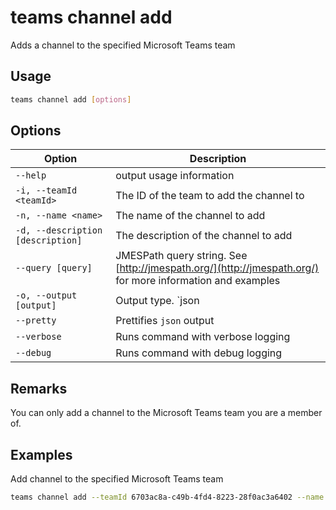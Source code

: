 # teams channel add

Adds a channel to the specified Microsoft Teams team

## Usage

```sh
teams channel add [options]
```

## Options

Option|Description
------|-----------
`--help`|output usage information
`-i, --teamId <teamId>`|The ID of the team to add the channel to
`-n, --name <name>`|The name of the channel to add
`-d, --description [description]`|The description of the channel to add
`--query [query]`|JMESPath query string. See [http://jmespath.org/](http://jmespath.org/) for more information and examples
`-o, --output [output]`|Output type. `json|text`. Default `text`
`--pretty`|Prettifies `json` output
`--verbose`|Runs command with verbose logging
`--debug`|Runs command with debug logging

## Remarks

You can only add a channel to the Microsoft Teams team you are a member of.

## Examples

Add channel to the specified Microsoft Teams team

```sh
teams channel add --teamId 6703ac8a-c49b-4fd4-8223-28f0ac3a6402 --name office365cli --description development
```